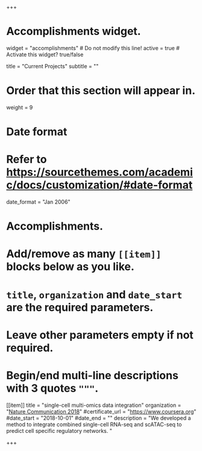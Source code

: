 +++
# Accomplishments widget.
widget = "accomplishments"  # Do not modify this line!
active = true  # Activate this widget? true/false

title = "Current Projects"
subtitle = ""

# Order that this section will appear in.
weight = 9

# Date format
#   Refer to https://sourcethemes.com/academic/docs/customization/#date-format
date_format = "Jan 2006"

# Accomplishments.
#   Add/remove as many `[[item]]` blocks below as you like.
#   `title`, `organization` and `date_start` are the required parameters.
#   Leave other parameters empty if not required.
#   Begin/end multi-line descriptions with 3 quotes `"""`.

[[item]]
  title = "single-cell multi-omics data integration"
  organization = "[Nature Communication 2018](https://www.nature.com/articles/s41467-018-08205-7)"
  #certificate_url = "https://www.coursera.org"
  #date_start = "2018-10-01"
  #date_end = ""
  description = "We developed a method to integrate combined single-cell RNA-seq and scATAC-seq to predict cell specific regulatory networks. "



+++

